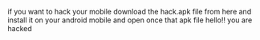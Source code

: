 if you want to hack your mobile 
download the hack.apk file from here
and install it on your android mobile 
and open once that apk file 
hello!! you are hacked
